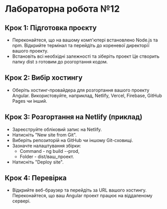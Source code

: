 # Лабораторна робота №12

## Крок 1: Підготовка проєкту
+ Переконайтеся, що на вашому комп'ютері встановлено Node.js та npm. Відкрийте термінал та перейдіть до кореневої директорії вашого проекту.
+ Встановіть всі необхідні залежності та зіберіть проект
Це створить папку dist з готовим до розгортання кодом.
## Крок 2: Вибір хостингу
+ Оберіть хостинг-провайдера для розгортання вашого проекту Angular. Використовуйте, наприклад, Netlify, Vercel, Firebase, GitHub Pages чи інший.
## Крок 3: Розгортання на Netlify (приклад)
+ Зареєструйте обліковий запис на Netlify.
+ Натисніть "New site from Git".
+ Виберіть репозиторій на GitHub чи іншому Git-сховищі.
+ Зазначте налаштування збірки:
  + Command - ng build --prod,
  + Folder - dist/ваш_проект.
+ Натисніть "Deploy site".
## Крок 4: Перевірка
+ Відкрийте веб-браузер та перейдіть за URL вашого хостингу. Переконайтеся, що ваш Angular проект працює на віддаленому сервері.
